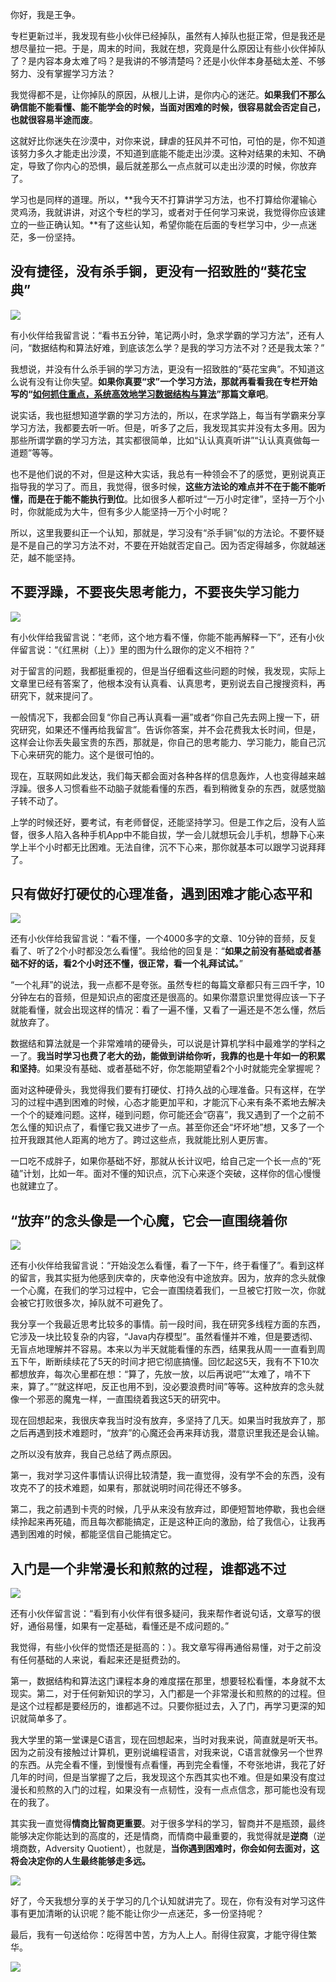 你好，我是王争。

专栏更新过半，我发现有些小伙伴已经掉队，虽然有人掉队也挺正常，但是我还是想尽量拉一把。于是，周末的时间，我就在想，究竟是什么原因让有些小伙伴掉队了？是内容本身太难了吗？是我讲的不够清楚吗？还是小伙伴本身基础太差、不够努力、没有掌握学习方法？

我觉得都不是，让你掉队的原因，从根儿上讲，是你内心的迷茫。**如果我们不那么确信能不能看懂、能不能学会的时候，当面对困难的时候，很容易就会否定自己，也就很容易半途而废**。

这就好比你迷失在沙漠中，对你来说，肆虐的狂风并不可怕，可怕的是，你不知道该努力多久才能走出沙漠，不知道到底能不能走出沙漠。这种对结果的未知、不确定，导致了你内心的恐惧，最后就差那么一点点就可以走出沙漠的时候，你放弃了。

学习也是同样的道理。所以，**我今天不打算讲学习方法，也不打算给你灌输心灵鸡汤，我就讲讲，对这个专栏的学习，或者对于任何学习来说，我觉得你应该建立的一些正确认知。**有了这些认知，希望你能在后面的专栏学习中，少一点迷茫，多一份坚持。

没有捷径，没有杀手锏，更没有一招致胜的“葵花宝典”
-------------------------

![](https://static001.geekbang.org/resource/image/21/68/2138b83c6c35881807d00eac47c02f68.jpg)

有小伙伴给我留言说：“看书五分钟，笔记两小时，急求学霸的学习方法”，还有人问，“数据结构和算法好难，到底该怎么学？是我的学习方法不对？还是我太笨？”

我想说，并没有什么杀手锏的学习方法，更没有一招致胜的“葵花宝典”。不知道这么说有没有让你失望。**如果你真要“求”一个学习方法，那就再看看我在专栏开始写的“[如何抓住重点，系统高效地学习数据结构与算法](https://time.geekbang.org/column/article/40011)”那篇文章吧**。

说实话，我也挺想知道学霸的学习方法的，所以，在求学路上，每当有学霸来分享学习方法，我都要去听一听。但是，听多了之后，我发现其实并没有太多用。因为那些所谓学霸的学习方法，其实都很简单，比如“认认真真听讲”“认认真真做每一道题”等等。

也不是他们说的不对，但是这种大实话，我总有一种领会不了的感觉，更别说真正指导我的学习了。而且，我觉得，很多时候，**这些方法论的难点并不在于能不能听懂，而是在于能不能执行到位**。比如很多人都听过“一万小时定律”，坚持一万个小时，你就能成为大牛，但有多少人能坚持一万个小时呢？

所以，这里我要纠正一个认知，那就是，学习没有“杀手锏”似的方法论。不要怀疑是不是自己的学习方法不对，不要在开始就否定自己。因为否定得越多，你就越迷茫，越不能坚持。

不要浮躁，不要丧失思考能力，不要丧失学习能力
----------------------

![](https://static001.geekbang.org/resource/image/8c/ca/8c1963cc2a871f4c2de8631d4f8684ca.jpg)

有小伙伴给我留言说：“老师，这个地方看不懂，你能不能再解释一下”，还有小伙伴留言说：“《红黑树（上）》里的图为什么跟你的定义不相符？”

对于留言的问题，我都挺重视的，但是当仔细看这些问题的时候，我发现，实际上文章里已经有答案了，他根本没有认真看、认真思考，更别说去自己搜搜资料，再研究下，就来提问了。

一般情况下，我都会回复“你自己再认真看一遍”或者“你自己先去网上搜一下，研究研究，如果还不懂再给我留言”。告诉你答案，并不会花费我太长时间，但是，这样会让你丢失最宝贵的东西，那就是，你自己的思考能力、学习能力，能自己沉下心来研究的能力。这个是很可怕的。

现在，互联网如此发达，我们每天都会面对各种各样的信息轰炸，人也变得越来越浮躁。很多人习惯看些不动脑子就能看懂的东西，看到稍微复杂的东西，就感觉脑子转不动了。

上学的时候还好，要考试，有老师督促，还能坚持学习。但是工作之后，没有人监督，很多人陷入各种手机App中不能自拔，学一会儿就想玩会儿手机，想静下心来学上半个小时都无比困难。无法自律，沉不下心来，那你就基本可以跟学习说拜拜了。

只有做好打硬仗的心理准备，遇到困难才能心态平和
-----------------------

![](https://static001.geekbang.org/resource/image/d3/42/d3c715012b855aaca2b186b5cf862642.jpg)

还有小伙伴给我留言说：“看不懂，一个4000多字的文章、10分钟的音频，反复看了、听了2个小时都没怎么看懂”。我给他的回复是：“**如果之前没有基础或者基础不好的话，看2个小时还不懂，很正常，看一个礼拜试试。**”

“一个礼拜”的说法，我一点都不是夸张。虽然专栏的每篇文章都只有三四千字，10分钟左右的音频，但是知识点的密度还是很高的。如果你潜意识里觉得应该一下子就能看懂，就会出现这样的情况：看了一遍不懂，又看了一遍还是不怎么懂，然后就放弃了。

数据结和算法就是一个非常难啃的硬骨头，可以说是计算机学科中最难学的学科之一了。**我当时学习也费了老大的劲，能做到讲给你听，我靠的也是十年如一的积累和坚持**。如果没有基础、或者基础不好，你怎能期望看2个小时就能完全掌握呢？

面对这种硬骨头，我觉得我们要有打硬仗、打持久战的心理准备。只有这样，在学习的过程中遇到困难的时候，心态才能更加平和，才能沉下心来有条不紊地去解决一个个的疑难问题。这样，碰到问题，你可能还会“窃喜”，我又遇到了一个之前不怎么懂的知识点了，看懂它我又进步了一点。甚至你还会“坏坏地”想，又多了一个拉开我跟其他人距离的地方了。跨过这些点，我就能比别人更厉害。

一口吃不成胖子，如果你基础不好，那就从长计议吧，给自己定一个长一点的“死磕”计划，比如一年。面对不懂的知识点，沉下心来逐个突破，这样你的信心慢慢也就建立了。

“放弃”的念头像是一个心魔，它会一直围绕着你
----------------------

![](https://static001.geekbang.org/resource/image/61/f4/6118ba4f07e5c1f8f1a7a0a18ba6f7f4.jpg)

还有小伙伴给我留言说：“开始没怎么看懂，看了一下午，终于看懂了”。看到这样的留言，我其实挺为他感到庆幸的，庆幸他没有中途放弃。因为，放弃的念头就像一个心魔，在我们的学习过程中，它会一直围绕着我们，一旦被它打败一次，你就会被它打败很多次，掉队就不可避免了。

我分享一个我最近思考比较多的事情。前一段时间，我在研究多线程方面的东西，它涉及一块比较复杂的内容，“Java内存模型”。虽然看懂并不难，但是要透彻、无盲点地理解并不容易。本来以为半天就能看懂的东西，结果我从周一一直看到周五下午，断断续续花了5天的时间才把它彻底搞懂。回忆起这5天，我有不下10次都想放弃，每次心里都在想：“算了，先放一放，以后再说吧”“太难了，啃不下来，算了。”“就这样吧，反正也用不到，没必要浪费时间”等等。这种放弃的念头就像一个邪恶的魔鬼一样，一直围绕着我这5天的研究中。

现在回想起来，我很庆幸我当时没有放弃，多坚持了几天。如果当时我放弃了，那之后再遇到技术难题时，“放弃”的心魔还会再来拜访我，潜意识里我还是会认输。

之所以没有放弃，我自己总结了两点原因。

第一，我对学习这件事情认识得比较清楚，我一直觉得，没有学不会的东西，没有攻克不了的技术难题，如果有，那就说明时间花得还不够多。

第二，我之前遇到卡壳的时候，几乎从来没有放弃过，即便短暂地停歇，我也会继续拎起来再死磕，而且每次都能搞定，正是这种正向的激励，给了我信心，让我再遇到困难的时候，都能坚信自己能搞定它。

入门是一个非常漫长和煎熬的过程，谁都逃不过
---------------------

![](https://static001.geekbang.org/resource/image/c3/67/c3db74036668f2d279e9a4a7b8468167.jpg)

还有小伙伴留言说：“看到有小伙伴有很多疑问，我来帮作者说句话，文章写的很好，通俗易懂，如果有一定基础，看懂还是不成问题的。”

我觉得，有些小伙伴的觉悟还是挺高的：）。我文章写得再通俗易懂，对于之前没有任何基础的人来说，看起来还是挺费劲的。

第一，数据结构和算法这门课程本身的难度摆在那里，想要轻松看懂，本身就不太现实。第二，对于任何新知识的学习，入门都是一个非常漫长和煎熬的的过程。但是这个过程都是要经历的，谁都逃不过。只要你挺过去，入了门，再学习更深的知识就简单多了。

我大学里的第一堂课是C语言，现在回想起来，当时对我来说，简直就是听天书。因为之前没有接触过计算机，更别说编程语言，对我来说，C语言就像另一个世界的东西。从完全看不懂，到慢慢有点看懂，再到完全看懂，不夸张地讲，我花了好几年的时间，但是当掌握了之后，我发现这个东西其实也不难。但是如果没有度过漫长和煎熬的入门的过程，如果没有一点韧性，没有一点点信念，那可能也没有现在的我了。

其实我一直觉得**情商比智商更重要**。对于很多学科的学习，智商并不是瓶颈，最终能够决定你能达到的高度的，还是情商，而情商中最重要的，我觉得就是**逆商**（逆境商数，Adversity Quotient），也就是，**当你遇到困难时，你会如何去面对，这将会决定你的人生最终能够走多远。**

![](https://static001.geekbang.org/resource/image/56/c2/56db1ff64199a020ef376187f75304c2.jpg)

好了，今天我想分享的关于学习的几个认知就讲完了。现在，你有没有对学习这件事有更加清晰的认识呢？能不能让你少一点迷茫，多一份坚持呢？

最后，我有一句送给你：吃得苦中苦，方为人上人。耐得住寂寞，才能守得住繁华。

![](https://static001.geekbang.org/resource/image/8e/d3/8e603e3d795fc0ab2698f6f5eabf14d3.jpg)